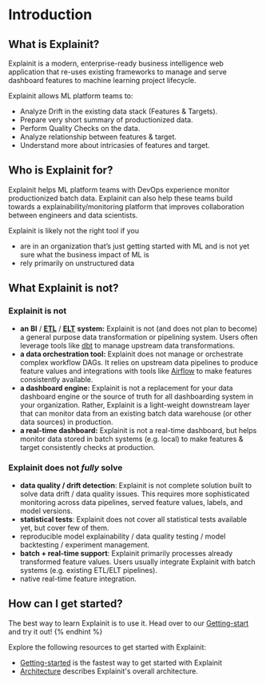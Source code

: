 # Introduction

## What is Explainit?
Explainit is a modern, enterprise-ready business intelligence web application that re-uses existing frameworks to manage and serve dashboard features to machine learning project lifecycle.

Explainit allows ML platform teams to:
* Analyze Drift in the existing data stack (Features & Targets).
* Prepare very short summary of productionized data.
* Perform Quality Checks on the data.
* Analyze relationship between features & target.
* Understand more about intricasies of features and target.

## Who is Explainit for?
Explainit helps ML platform teams with DevOps experience monitor productionized batch data. Explainit can also help these teams build towards a explainability/monitoring platform that improves collaboration between engineers and data scientists.

Explainit is likely not the right tool if you
* are in an organization that’s just getting started with ML and is not yet sure what the business impact of ML is
* rely primarily on unstructured data

## What Explainit is not?

### Explainit is not

* **an** **BI** / [**ETL**](https://en.wikipedia.org/wiki/Extract,\_transform,\_load) / [**ELT**](https://en.wikipedia.org/wiki/Extract,\_load,\_transform) **system:** Explainit is not (and does not plan to become) a general purpose data transformation or pipelining system. Users often leverage tools like [dbt](https://www.getdbt.com) to manage upstream data transformations.
* **a data orchestration tool:** Explainit does not manage or orchestrate complex workflow DAGs. It relies on upstream data pipelines to produce feature values and integrations with tools like [Airflow](https://airflow.apache.org) to make features consistently available.
* **a dashboard engine:** Explainit is not a replacement for your data dashboard engine or the source of truth for all dashboarding system in your organization. Rather, Explainit is a light-weight downstream layer that can monitor data from an existing batch data warehouse (or other data sources) in production.
* **a real-time dashboard:** Explainit is not a real-time dashboard, but helps monitor data stored in batch systems (e.g. local) to make features & target consistently checks at production.

### Explainit does not _fully_ solve
* **data quality / drift detection**: Explainit is not complete solution built to solve data drift / data quality issues. This requires more sophisticated monitoring across data pipelines, served feature values, labels, and model versions.
* **statistical tests**: Explainit does not cover all statistical tests available yet, but cover few of them.
* reproducible model explainability / data quality testing / model backtesting / experiment management.
* **batch + real-time support**: Explainit primarily processes already transformed feature values. Users usually integrate Explainit with batch systems (e.g. existing ETL/ELT pipelines).
* native real-time feature integration.

## How can I get started?

The best way to learn Explainit is to use it. Head over to our [Getting-start](getting-started.md) and try it out!
{% endhint %}

Explore the following resources to get started with Explainit:

* [Getting-started](getting-started.md) is the fastest way to get started with Explainit
* [Architecture](architecture-and-components/) describes Explainit's overall architecture.
